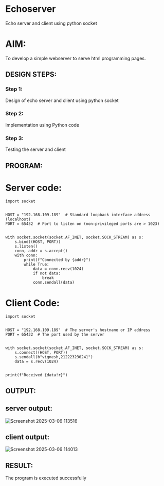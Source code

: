 # Echoserver
Echo server and client using python socket

# AIM:

To develop a simple webserver to serve html programming pages.

## DESIGN STEPS:

### Step 1:

Design of echo server and client using python socket

### Step 2:

Implementation using Python code

### Step 3:

Testing the server and client 

## PROGRAM:
# Server code:
```
import socket


HOST = "192.168.109.189"  # Standard loopback interface address (localhost)
PORT = 65432  # Port to listen on (non-privileged ports are > 1023)


with socket.socket(socket.AF_INET, socket.SOCK_STREAM) as s:
    s.bind((HOST, PORT))
    s.listen()
    conn, addr = s.accept()
    with conn:
        print(f"Connected by {addr}")
        while True:
            data = conn.recv(1024)
            if not data:
                break
            conn.sendall(data)

```
# Client Code:
```
import socket


HOST = "192.168.109.189"  # The server's hostname or IP address
PORT = 65432  # The port used by the server


with socket.socket(socket.AF_INET, socket.SOCK_STREAM) as s:
    s.connect((HOST, PORT))
    s.sendall(b"vignesh,212223230241")
    data = s.recv(1024)


print(f"Received {data!r}")
```

## OUTPUT:

## server output:
![Screenshot 2025-03-06 113516](https://github.com/user-attachments/assets/5672f926-48a4-4c44-9e0c-10eb7a2888fe)
## client output:
![Screenshot 2025-03-06 114013](https://github.com/user-attachments/assets/c66d8014-8758-4463-8d9a-7bd433fd8c1e)



## RESULT:
The program is executed successfully

